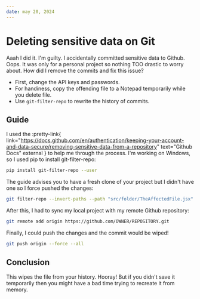 ```yaml
---
date: may 20, 2024
---
```


# Deleting sensitive data on Git

Aaah I did it. I'm guilty. I accidentally committed sensitive data to Github. Oops. It was only for a personal project so nothing TOO drastic to worry about. How did I remove the commits and fix this issue?

- First, change the API keys and passwords.
- For handiness, copy the offending file to a Notepad temporarily while you delete file.
- Use `git-filter-repo` to rewrite the history of commits.

## Guide

I used the :pretty-link{ link="https://docs.github.com/en/authentication/keeping-your-account-and-data-secure/removing-sensitive-data-from-a-repository" text="Github Docs" external } to help me through the process. I'm working on Windows, so I used pip to install git-filter-repo:

```bash
pip install git-filter-repo --user
```

The guide advises you to have a fresh clone of your project but I didn't have one so I force pushed the changes:

```bash
git filter-repo --invert-paths --path "src/folder/TheAffectedFile.jsx" --force
```

After this, I had to sync my local project with my remote Github repository:

```bash
git remote add origin https://github.com/OWNER/REPOSITORY.git
```

Finally, I could push the changes and the commit would be wiped!

```bash
git push origin --force --all
```

## Conclusion

This wipes the file from your history. Hooray! But if you didn't save it temporarily then you might have a bad time trying to recreate it from memory.
